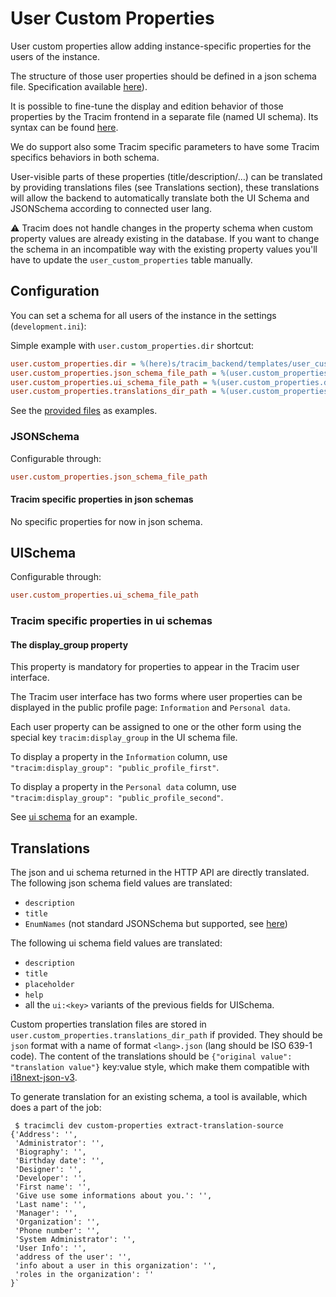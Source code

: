 # User Custom Properties

User custom properties allow adding instance-specific properties
for the users of the instance.

The structure of those user properties should be defined in a json schema file. Specification available [here]('https://json-schema.org/specification-links.html#draft-7')).

It is possible to fine-tune the display and edition behavior of those properties by
the Tracim frontend in a separate file (named UI schema). Its syntax can be found [here](https://react-jsonschema-form.readthedocs.io/en/latest/api-reference/uiSchema/).

We do support also some Tracim specific parameters to have some Tracim specifics behaviors in both schema.

User-visible parts of these properties (title/description/…) can be translated by providing translations files (see Translations section),
these translations will allow the backend to automatically translate both the UI Schema and JSONSchema according
to connected user lang.

:warning: Tracim does not handle changes in the property schema when custom property values are already existing in the database.
If you want to change the schema in an incompatible way with the existing property values you'll have to update the `user_custom_properties` table manually.

## Configuration

You can set a schema for all users of the instance in the settings (`development.ini`):

Simple example with `user.custom_properties.dir` shortcut:
```ini
user.custom_properties.dir = %(here)s/tracim_backend/templates/user_custom_properties/default
user.custom_properties.json_schema_file_path = %(user.custom_properties.dir)s/schema.json
user.custom_properties.ui_schema_file_path = %(user.custom_properties.dir)s/ui.json
user.custom_properties.translations_dir_path = %(user.custom_properties.dir)s/locale
```
See the [provided files](../tracim_backend/templates/user_custom_properties) as examples.


### JSONSchema

Configurable through:
```ini
user.custom_properties.json_schema_file_path
```

#### Tracim specific properties in json schemas

No specific properties for now in json schema.

## UISchema

Configurable through:
```ini
user.custom_properties.ui_schema_file_path
```

### Tracim specific properties in ui schemas

#### The display_group property

This property is mandatory for properties to appear in the Tracim user interface.

The Tracim user interface has two forms where user properties can be displayed in the public profile page: `Information` and `Personal data`.

Each user property can be assigned to one or the other form using the special key `tracim:display_group` in the UI schema file.  

To display a property in the `Information` column, use `"tracim:display_group": "public_profile_first"`.

To display a property in the `Personal data` column, use `"tracim:display_group": "public_profile_second"`.

See [ui schema](../examples/user_custom_properties/organization/ui.json) for an example.


## Translations

The json and ui schema returned in the HTTP API are directly translated.
The following json schema field values are translated:
- `description`
- `title`
- `EnumNames` (not standard JSONSchema but supported, see [here]('https://react-jsonschema-form.readthedocs.io/en/latest/usage/single/#custom-labels-for-enum-fields'))


The following ui schema field values are translated:
- `description`
- `title`
- `placeholder`
- `help`
- all the `ui:<key>` variants of the previous fields for UISchema.

Custom properties translation files are stored in `user.custom_properties.translations_dir_path` if provided.
They should be `json` format with a name of format `<lang>.json` (lang should be ISO 639-1 code).
The content of the translations should be `{"original value": "translation value"}` key:value style, which
make them compatible with [i18next-json-v3]('https://www.i18next.com/misc/json-format#i-18-next-json-v3').

To generate translation for an existing schema, a tool is available, which does a part of the job:
```shell
 $ tracimcli dev custom-properties extract-translation-source
{'Address': '',
 'Administrator': '',
 'Biography': '',
 'Birthday date': '',
 'Designer': '',
 'Developer': '',
 'First name': '',
 'Give use some informations about you.': '',
 'Last name': '',
 'Manager': '',
 'Organization': '',
 'Phone number': '',
 'System Administrator': '',
 'User Info': '',
 'address of the user': '',
 'info about a user in this organization': '',
 'roles in the organization': ''
}`
```
